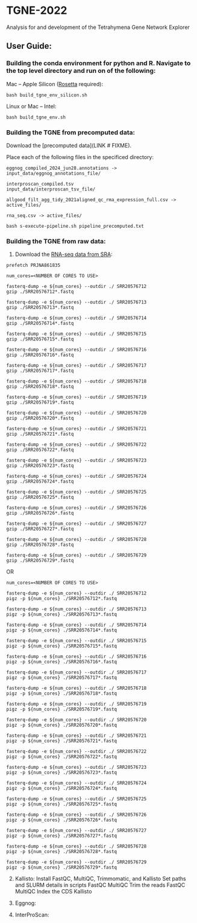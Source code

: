 # TGNE-2022
Analysis for and development of the Tetrahymena Gene Network Explorer

## User Guide:

### Building the conda environment for python and R. Navigate to the top level directory and run on of the following:

Mac – Apple Silicon ([Rosetta](https://support.apple.com/en-us/102527) required):
```
bash build_tgne_env_silicon.sh
```

Linux or Mac – Intel:
```
bash build_tgne_env.sh
```

### Building the TGNE from precomputed data:

Download the [precomputed data](LINK # FIXME).

Place each of the following files in the specificed directory:

```
eggnog_compiled_2024_jun28.annotations -> input_data/eggnog_annotations_file/
```

```
interproscan_compiled.tsv
input_data/interproscan_tsv_file/
```

```
allgood_filt_agg_tidy_2021aligned_qc_rma_expression_full.csv -> active_files/
```

```
rna_seq.csv -> active_files/
```

```
bash s-execute-pipeline.sh pipeline_precomputed.txt
```

### Building the TGNE from raw data:


1) Download the [RNA-seq data from SRA](https://www.ncbi.nlm.nih.gov/Traces/study/?acc=PRJNA861835&o=acc_s%3Aa):

```
prefetch PRJNA861835
```

```
num_cores=<NUMBER OF CORES TO USE>

fasterq-dump -e ${num_cores} --outdir ./ SRR20576712
gzip ./SRR20576712*.fastq

fasterq-dump -e ${num_cores} --outdir ./ SRR20576713
gzip ./SRR20576713*.fastq

fasterq-dump -e ${num_cores} --outdir ./ SRR20576714
gzip ./SRR20576714*.fastq

fasterq-dump -e ${num_cores} --outdir ./ SRR20576715
gzip ./SRR20576715*.fastq

fasterq-dump -e ${num_cores} --outdir ./ SRR20576716
gzip ./SRR20576716*.fastq

fasterq-dump -e ${num_cores} --outdir ./ SRR20576717
gzip ./SRR20576717*.fastq

fasterq-dump -e ${num_cores} --outdir ./ SRR20576718
gzip ./SRR20576718*.fastq

fasterq-dump -e ${num_cores} --outdir ./ SRR20576719
gzip ./SRR20576719*.fastq

fasterq-dump -e ${num_cores} --outdir ./ SRR20576720
gzip ./SRR20576720*.fastq

fasterq-dump -e ${num_cores} --outdir ./ SRR20576721
gzip ./SRR20576721*.fastq

fasterq-dump -e ${num_cores} --outdir ./ SRR20576722
gzip ./SRR20576722*.fastq

fasterq-dump -e ${num_cores} --outdir ./ SRR20576723
gzip ./SRR20576723*.fastq

fasterq-dump -e ${num_cores} --outdir ./ SRR20576724
gzip ./SRR20576724*.fastq

fasterq-dump -e ${num_cores} --outdir ./ SRR20576725
gzip ./SRR20576725*.fastq

fasterq-dump -e ${num_cores} --outdir ./ SRR20576726
gzip ./SRR20576726*.fastq

fasterq-dump -e ${num_cores} --outdir ./ SRR20576727
gzip ./SRR20576727*.fastq

fasterq-dump -e ${num_cores} --outdir ./ SRR20576728
gzip ./SRR20576728*.fastq

fasterq-dump -e ${num_cores} --outdir ./ SRR20576729
gzip ./SRR20576729*.fastq
```

OR 

```
num_cores=<NUMBER OF CORES TO USE>

fasterq-dump -e ${num_cores} --outdir ./ SRR20576712
pigz -p ${num_cores} ./SRR20576712*.fastq

fasterq-dump -e ${num_cores} --outdir ./ SRR20576713
pigz -p ${num_cores} ./SRR20576713*.fastq

fasterq-dump -e ${num_cores} --outdir ./ SRR20576714
pigz -p ${num_cores} ./SRR20576714*.fastq

fasterq-dump -e ${num_cores} --outdir ./ SRR20576715
pigz -p ${num_cores} ./SRR20576715*.fastq

fasterq-dump -e ${num_cores} --outdir ./ SRR20576716
pigz -p ${num_cores} ./SRR20576716*.fastq

fasterq-dump -e ${num_cores} --outdir ./ SRR20576717
pigz -p ${num_cores} ./SRR20576717*.fastq

fasterq-dump -e ${num_cores} --outdir ./ SRR20576718
pigz -p ${num_cores} ./SRR20576718*.fastq

fasterq-dump -e ${num_cores} --outdir ./ SRR20576719
pigz -p ${num_cores} ./SRR20576719*.fastq

fasterq-dump -e ${num_cores} --outdir ./ SRR20576720
pigz -p ${num_cores} ./SRR20576720*.fastq

fasterq-dump -e ${num_cores} --outdir ./ SRR20576721
pigz -p ${num_cores} ./SRR20576721*.fastq

fasterq-dump -e ${num_cores} --outdir ./ SRR20576722
pigz -p ${num_cores} ./SRR20576722*.fastq

fasterq-dump -e ${num_cores} --outdir ./ SRR20576723
pigz -p ${num_cores} ./SRR20576723*.fastq

fasterq-dump -e ${num_cores} --outdir ./ SRR20576724
pigz -p ${num_cores} ./SRR20576724*.fastq

fasterq-dump -e ${num_cores} --outdir ./ SRR20576725
pigz -p ${num_cores} ./SRR20576725*.fastq

fasterq-dump -e ${num_cores} --outdir ./ SRR20576726
pigz -p ${num_cores} ./SRR20576726*.fastq

fasterq-dump -e ${num_cores} --outdir ./ SRR20576727
pigz -p ${num_cores} ./SRR20576727*.fastq

fasterq-dump -e ${num_cores} --outdir ./ SRR20576728
pigz -p ${num_cores} ./SRR20576728*.fastq

fasterq-dump -e ${num_cores} --outdir ./ SRR20576729
pigz -p ${num_cores} ./SRR20576729*.fastq
```

2) Kallisto:
Install FastQC, MultiQC, Trimmomatic, and Kallisto
Set paths and SLURM details in scripts 
FastQC MultiQC
Trim the reads
FastQC MultiQC
Index the CDS
Kallisto

3) Eggnog:


4) InterProScan:

